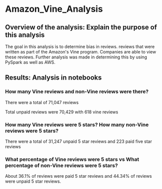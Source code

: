 # Amazon_Vine_Analysis
## Overview of the analysis: Explain the purpose of this analysis

The goal in this analysis is to determine bias in reviews. reviews that were written as part of the Amazon's Vine program. Companies are able to view these reviews. Further analysis was made in determining this by using PySpark as well as AWS.


## Results: Analysis in notebooks


### How many Vine reviews and non-Vine reviews were there?
There were a total of 71,047 reviews

Total unpaid reviews were 70,429 with 618 vine reviews

### How many Vine reviews were 5 stars? How many non-Vine reviews were 5 stars?

There were a total of 31,247 unpaid 5 star reviews and 223 paid five star reviews

### What percentage of Vine reviews were 5 stars vs What percentage of non-Vine reviews were 5 stars?

About 36.1% of reviews were paid 5 star reviews and 44.34% of reviews were unpaid 5 star reviews. 



